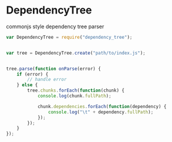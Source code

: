 DependencyTree
=======

commonjs style dependency tree parser

```javascript
var DependencyTree = require("dependency_tree");


var tree = DependencyTree.create("path/to/index.js");


tree.parse(function onParse(error) {
    if (error) {
        // handle error
    } else {
        tree.chunks.forEach(function(chunk) {
            console.log(chunk.fullPath);

            chunk.dependencies.forEach(function(dependency) {
                console.log("\t" + dependency.fullPath);
            });
        });
    }
});
```
